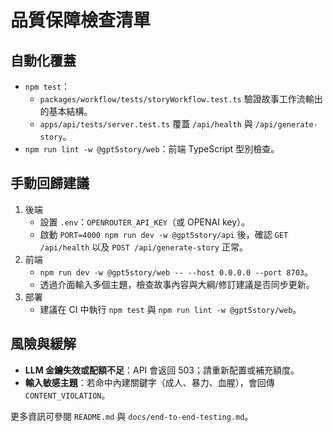# 品質保障檢查清單

## 自動化覆蓋

- `npm test`：
  - `packages/workflow/tests/storyWorkflow.test.ts` 驗證故事工作流輸出的基本結構。
  - `apps/api/tests/server.test.ts` 覆蓋 `/api/health` 與 `/api/generate-story`。
- `npm run lint -w @gpt5story/web`：前端 TypeScript 型別檢查。

## 手動回歸建議

1. 後端
   - 設置 `.env`：`OPENROUTER_API_KEY`（或 OPENAI key）。
   - 啟動 `PORT=4000 npm run dev -w @gpt5story/api` 後，確認 `GET /api/health` 以及 `POST /api/generate-story` 正常。
2. 前端
   - `npm run dev -w @gpt5story/web -- --host 0.0.0.0 --port 8703`。
   - 透過介面輸入多個主題，檢查故事內容與大綱/修訂建議是否同步更新。
3. 部署
   - 建議在 CI 中執行 `npm test` 與 `npm run lint -w @gpt5story/web`。

## 風險與緩解

- **LLM 金鑰失效或配額不足**：API 會返回 503；請重新配置或補充額度。
- **輸入敏感主題**：若命中內建關鍵字（成人、暴力、血腥），會回傳 `CONTENT_VIOLATION`。

更多資訊可參閱 `README.md` 與 `docs/end-to-end-testing.md`。

